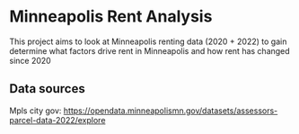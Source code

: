 # Minneapolis Rent Analysis

This project aims to look at Minneapolis renting data (2020 + 2022) to gain determine what factors drive rent in Minneapolis and how rent has changed since 2020


## Data sources
Mpls city gov: https://opendata.minneapolismn.gov/datasets/assessors-parcel-data-2022/explore
